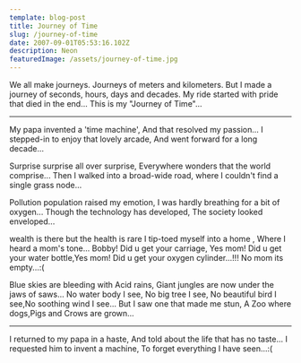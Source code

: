 ```yaml
---
template: blog-post
title: Journey of Time
slug: /journey-of-time
date: 2007-09-01T05:53:16.102Z
description: Neon
featuredImage: /assets/journey-of-time.jpg
---
```


We all make journeys. Journeys of meters and kilometers. But I made a journey of seconds, hours, days and decades. My ride started with pride that died in the end...
This is my "Journey of Time"...

---

My papa invented a 'time machine',
And that resolved my passion...
I stepped-in to enjoy that lovely arcade,
And went forward for a long decade...

Surprise surprise all over surprise,
Everywhere wonders that the world comprise...
Then I walked into a broad-wide road,
where I couldn't find a single grass node...

Pollution population raised my emotion,
I was hardly breathing for a bit of oxygen...
Though the technology has developed,
The society looked enveloped...

wealth is there but the health is rare
I tip-toed myself into a home ,
Where I heard a mom's tone...
Bobby! Did u get your carriage, Yes mom!
Did u get your water bottle,Yes mom!
Did u get your oxygen cylinder...!!!
No mom its empty...:(

Blue skies are bleeding with Acid rains,
Giant jungles are now under the jaws of saws...
No water body I see, No big tree I see,
No beautiful bird I see,No soothing wind I see...
But I saw one that made me stun,
A Zoo where dogs,Pigs and Crows are grown...

---

I returned to my papa in a haste,
And told about the life that has no taste...
I requested him to invent a machine,
To forget everything I have seen...:(